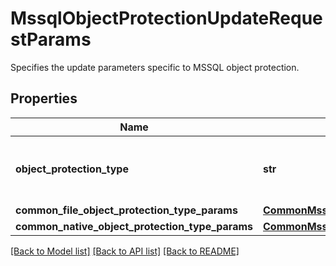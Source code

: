 # MssqlObjectProtectionUpdateRequestParams

Specifies the update parameters specific to MSSQL object protection.

## Properties
Name | Type | Description | Notes
------------ | ------------- | ------------- | -------------
**object_protection_type** | **str** | Specifies the MSSQL Object Protection type. | 
**common_file_object_protection_type_params** | [**CommonMssqlFileObjectProtectionParams**](CommonMssqlFileObjectProtectionParams.md) |  | [optional] 
**common_native_object_protection_type_params** | [**CommonMssqlNativeObjectProtectionParams**](CommonMssqlNativeObjectProtectionParams.md) |  | [optional] 

[[Back to Model list]](../README.md#documentation-for-models) [[Back to API list]](../README.md#documentation-for-api-endpoints) [[Back to README]](../README.md)


